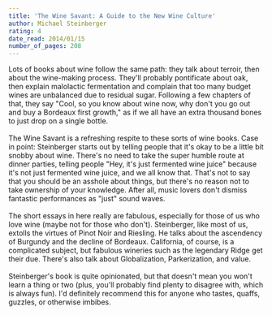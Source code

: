 ```yaml
---
title: 'The Wine Savant: A Guide to the New Wine Culture'
author: Michael Steinberger
rating: 4
date_read: 2014/01/15
number_of_pages: 208
---
```


Lots of books about wine follow the same path: they talk about terroir, then about the wine-making process. They'll probably pontificate about oak, then explain malolactic fermentation and complain that too many budget wines are unbalanced due to residual sugar. Following a few chapters of that, they say "Cool, so you know about wine now, why don't you go out and buy a Bordeaux first growth," as if we all have an extra thousand bones to just drop on a single bottle.<br/><br/>The Wine Savant is a refreshing respite to these sorts of wine books. Case in point: Steinberger starts out by telling people that it's okay to be a little bit snobby about wine. There's no need to take the super humble route at dinner parties, telling people "Hey, it's just fermented wine juice" because it's not just fermented wine juice, and we all know that. That's not to say that you should be an asshole about things, but there's no reason not to take ownership of your knowledge. After all, music lovers don't dismiss fantastic performances as "just" sound waves.<br/><br/>The short essays in here really are fabulous, especially for those of us who love wine (maybe not for those who don't). Steinberger, like most of us, extolls the virtues of Pinot Noir and Riesling. He talks about the ascendency of Burgundy and the decline of Bordeaux. California, of course, is a complicated subject, but fabulous wineries such as the legendary Ridge get their due. There's also talk about Globalization, Parkerization, and value.<br/><br/>Steinberger's book is quite opinionated, but that doesn't mean you won't learn a thing or two (plus, you'll probably find plenty to disagree with, which is always fun). I'd definitely recommend this for anyone who tastes, quaffs, guzzles, or otherwise imbibes.